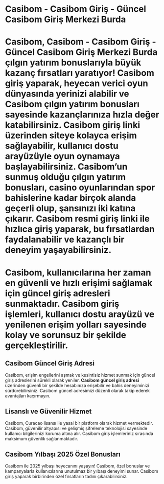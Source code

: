 # Casibom - Casibom Giriş - Güncel Casibom Giriş Merkezi Burda

# Casibom, Casibom - Casibom Giriş - Güncel Casibom Giriş Merkezi Burda çılgın yatırım bonuslarıyla büyük kazanç fırsatları yaratıyor! Casibom giriş yaparak, heyecan verici oyun dünyasında yerinizi alabilir ve Casibom çılgın yatırım bonusları sayesinde kazançlarınıza hızla değer katabilirsiniz. Casibom giriş linki üzerinden siteye kolayca erişim sağlayabilir, kullanıcı dostu arayüzüyle oyun oynamaya başlayabilirsiniz. Casibom’un sunmuş olduğu çılgın yatırım bonusları, casino oyunlarından spor bahislerine kadar birçok alanda geçerli olup, şansınızı iki katına çıkarır. Casibom resmi giriş linki ile hızlıca giriş yaparak, bu fırsatlardan faydalanabilir ve kazançlı bir deneyim yaşayabilirsiniz.

# Casibom, kullanıcılarına her zaman en güvenli ve hızlı erişimi sağlamak için güncel giriş adresleri sunmaktadır. Casibom giriş işlemleri, kullanıcı dostu arayüzü ve yenilenen erişim yolları sayesinde kolay ve sorunsuz bir şekilde gerçekleştirilir.

## Casibom Güncel Giriş Adresi

Casibom, erişim engellerini aşmak ve kesintisiz hizmet sunmak için güncel giriş adreslerini sürekli olarak yeniler. **Casibom güncel giriş adresi** üzerinden güvenli bir şekilde hesabınıza erişebilir ve bahis deneyiminizi sürdürebilirsiniz. Casibom güncel adresimizi düzenli olarak takip ederek avantajları kaçırmayın.

## Lisanslı ve Güvenilir Hizmet

Casibom, Curacao lisansı ile yasal bir platform olarak hizmet vermektedir. Casibom, güvenilir altyapısı ve gelişmiş şifreleme teknolojisi sayesinde kullanıcı bilgilerinizi koruma altına alır. Casibom giriş işlemleriniz sırasında maksimum güvenlik sağlanmaktadır.

## Casibom Yılbaşı 2025 Özel Bonusları

Casibom ile 2025 yılbaşı heyecanını yaşayın! Casibom, özel bonuslar ve kampanyalarla kullanıcılarına unutulmaz bir yılbaşı deneyimi sunar. Casibom giriş yaparak birbirinden özel fırsatların tadını çıkarabilirsiniz.
